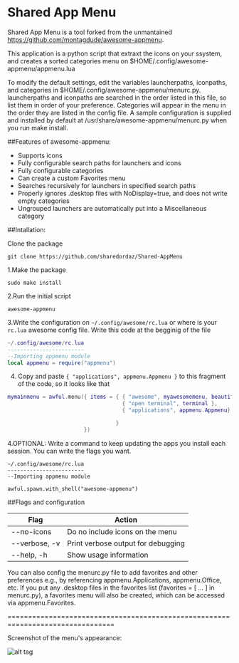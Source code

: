 # Shared App Menu


Shared App Menu is a tool forked from the unmantained  https://github.com/montagdude/awesome-appmenu. 

This application is a python script that extraxt the icons on your ssystem, and creates a sorted categories menu on $HOME/.config/awesome-appmenu/appmenu.lua


To modify the default settings, edit the variables launcherpaths, iconpaths, and categories in $HOME/.config/awesome-appmenu/menurc.py. launcherpaths and iconpaths are searched in the order listed in this file, so list them in order of your preference. Categories will appear in the menu in the order they are listed in the config file. A sample configuration is supplied and installed by default at /usr/share/awesome-appmenu/menurc.py when you run make install.

##Features of awesome-appmenu:
* Supports icons
* Fully configurable search paths for launchers and icons
* Fully configurable categories
* Can create a custom Favorites menu
* Searches recursively for launchers in specified search paths
* Properly ignores .desktop files with NoDisplay=true, and does not write empty categories
* Ungrouped launchers are automatically put into a Miscellaneous category


##Intallation:

Clone the package

```
git clone https://github.com/sharedordaz/Shared-AppMenu
```

1.Make the package

```
sudo make install
```

2.Run the initial script

```
awesome-appmenu
```

3.Write the configuration on `~/.config/awesome/rc.lua` or where is your `rc.lua` awesome config file. Write this code at the begginig of the file


```lua
~/.config/awesome/rc.lua
------------------------
--Importing appmenu module
local appmenu = require("appmenu")

```

4. Copy and paste `{ "applications", appmenu.Appmenu }` to this fragment of the code, so it looks like that
```lua
mymainmenu = awful.menu({ items = { { "awesome", myawesomemenu, beautiful.awesome_icon },
                                    { "open terminal", terminal },
                                    { "applications", appmenu.Appmenu}

                                  }
                        })

```
4.OPTIONAL: Write a command to keep updating the apps you install each session. You can write the flags you want.

```
~/.config/awesome/rc.lua
------------------------
--Importing appmenu module

awful.spawn.with_shell("awesome-appmenu")

``` 


##Flags and configuration

|    Flag       |              Action               |
|---------------|-----------------------------------|
| --no-icons    | Do no include icons on the menu   |
| --verbose, -v | Print verbose output for debugging|
| --help, -h    | Show usage information            |


You can also config the menurc.py file to add favorites and other preferences e.g., by referencing appmenu.Applications, appmenu.Office, etc. If you put any .desktop files in the favorites list (favorites = [ ... ] in menurc.py), a favorites menu will also be created, which can be accessed via appmenu.Favorites.

================================================================================

Screenshot of the menu's appearance:

![alt tag](https://raw.githubusercontent.com/montagdude/awesome-appmenu/master/awesome-appmenu.png)
